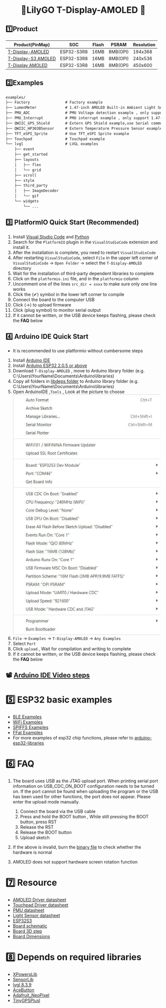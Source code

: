<h1 align = "center">🌟LilyGO T-Display-AMOLED 🌟</h1> 

<!-- **English | [中文](README_CN.MD)** -->

## 1️⃣Product

| Product(PinMap)          | SOC        | Flash | PSRAM    | Resolution |
| ------------------------ | ---------- | ----- | -------- | ---------- |
| [T-Display-AMOLED][1]    | ESP32-S3R8 | 16MB  | 8MB(OPI) | 194x368    |
| [T-Display-S3 AMOLED][2] | ESP32-S3R8 | 16MB  | 8MB(OPI) | 240x536    |
| [T-Display AMOLED][3]    | ESP32-S3R8 | 16MB  | 8MB(OPI) | 450x600    |

[1]: https://www.lilygo.cc/products/t-display-amoled
[2]: https://www.lilygo.cc/products/t-display-s3-amoled
[3]: https://www.lilygo.cc

## 2️⃣Examples

```txt
examples/
├── Factory                # Factory example
├── LumenMeter             # 1.47-inch AMOLED Built-in Ambient Light Sensor Example
├── PMU_ADC                # PMU Voltage detection example , only support 1.47-inch AMOLED
├── PMU_Interrupt          # PMU interrupt example , only support 1.47-inch AMOLED
├── QWIIC_GPS_Shield       # Extern GPS Shield example,use Serial communication
├── QWIIC_HP303BSensor     # Extern Temperature Pressure Sensor example,use Wire communication
├── TFT_eSPI_Sprite        # Use TFT_eSPI Sprite example
├── Touchpad               # Touchpad example
└── lvgl                   # LVGL examples
    ├── event
    ├── get_started
    ├── layouts
    │   ├── flex
    │   └── grid
    ├── scroll
    ├── style
    ├── third_party
    │   ├── ImageDecoder
    │   └── gif
    └── widgets
        └── ...
```

## 3️⃣ PlatformIO Quick Start (Recommended)

1. Install [Visual Studio Code](https://code.visualstudio.com/) and [Python](https://www.python.org/)
2. Search for the `PlatformIO` plugin in the `VisualStudioCode` extension and install it.
3. After the installation is complete, you need to restart `VisualStudioCode`
4. After restarting `VisualStudioCode`, select `File` in the upper left corner of `VisualStudioCode` -> `Open Folder` -> select the `T-Display-AMOLED` directory
5. Wait for the installation of third-party dependent libraries to complete
6. Click on the `platformio.ini` file, and in the `platformio` column
7. Uncomment one of the lines `src_dir = xxxx` to make sure only one line works
8. Click the (✔) symbol in the lower left corner to compile
9. Connect the board to the computer USB
10. Click (→) to upload firmware
11. Click (plug symbol) to monitor serial output
12. If it cannot be written, or the USB device keeps flashing, please check the **FAQ** below

## 4️⃣ Arduino IDE Quick Start

* It is recommended to use platformio without cumbersome steps

1. Install [Arduino IDE](https://www.arduino.cc/en/software)
2. Install [Arduino ESP32 2.0.5 or above](https://docs.espressif.com/projects/arduino-esp32/en/latest/) 
3. Download `T-Display-AMOLED` , move to Arduino library folder (e.g. C:\Users\YourName\Documents\Arduino\libraries)
4. Copy all folders in [libdeps folder](./libdeps/)  to Arduino library folder (e.g. C:\Users\YourName\Documents\Arduino\libraries)
5. Open ArduinoIDE  ,`Tools` , Look at the picture to choose
   ![setting](images/ArduinoIDE.jpg)
6. `File` -> `Examples` -> `T-Display-AMOLED` -> `Any Examples`
7. Select `Port`
8. Click `upload` , Wait for compilation and writing to complete
9. If it cannot be written, or the USB device keeps flashing, please check the **FAQ** below

## 📽️ [Arduino IDE Video steps](https://youtu.be/WQIH7FD0yuU)



# 5️⃣ ESP32 basic examples

* [BLE Examples](https://github.com/espressif/arduino-esp32/tree/master/libraries/BLE)
* [WiFi Examples](https://github.com/espressif/arduino-esp32/tree/master/libraries/WiFi)
* [SPIFFS Examples](https://github.com/espressif/arduino-esp32/tree/master/libraries/SPIFFS)
* [FFat Examples](https://github.com/espressif/arduino-esp32/tree/master/libraries/FFat)
* For more examples of esp32 chip functions, please refer to [arduino-esp32-libraries](https://github.com/espressif/arduino-esp32/tree/master/libraries)

# 6️⃣ FAQ

1. The board uses USB as the JTAG upload port. When printing serial port information on USB_CDC_ON_BOOT configuration needs to be turned on.
If the port cannot be found when uploading the program or the USB has been used for other functions, the port does not appear.
Please enter the upload mode manually.
   1. Connect the board via the USB cable
   2. Press and hold the BOOT button , While still pressing the BOOT button, press RST
   3. Release the RST
   4. Release the BOOT button
   5. Upload sketch

2. If the above is invalid, burn the [binary file](./firmware/README.MD)  to check whether the hardware is normal
3. AMOLED does not support hardware screen rotation function

# 7️⃣ Resource

* [AMOLED Driver datasheet](./datasheet/SH8501B0%20DataSheet.pdf)
* [Touchpad Driver datasheet](https://github.com/lewisxhe/SensorLib/blob/master/datasheet/CHSC5816%E8%A7%A6%E6%8E%A7%E8%8A%AF%E7%89%87%E4%BD%BF%E7%94%A8%E8%AF%B4%E6%98%8EV1-20221114.pdf)
* [PMU datasheet](https://github.com/lewisxhe/XPowersLib/blob/master/datasheet/AXP2101_Datasheet_V1.0_en.pdf)
* [Light Sensor datasheet](https://github.com/lewisxhe/SensorLib/blob/master/datasheet/CM32181A3OP.pdf)
* [ESP32S3](https://www.espressif.com.cn/en/support/documents/technical-documents?keys=&field_type_tid%5B%5D=842)
* [Board schematic](./schematic/T-Display_AMOLED-Lite.pdf)
* [Board 3D step](./shell/PCB_3D.7z)
* [Board Dimensions](./shell/PCB.DXF)

# 8️⃣ Depends on required libraries

* [XPowersLib](https://github.com/lewisxhe/XPowersLib)
* [SensorLib](https://github.com/lewisxhe/SensorsLib)
* [lvgl 8.3.9](https://github.com/lvgl/lvgl)
* [AceButton](https://github.com/bxparks/AceButton)
* [Adafruit_NeoPixel](https://github.com/adafruit/Adafruit_NeoPixel)
* [TinyGPSPlusl](https://github.com/mikalhart/TinyGPSPlusl)

